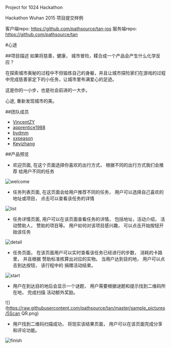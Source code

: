 Project for 1024 Hackathon

Hackathon Wuhan 2015 项目提交样例

客户端repo: https://github.com/pathsource/tan-ios
服务端repo: https://github.com/pathsource/tan

#心途

##项目描述
如果将慈善，健康， 城市冒险，糅合成一个产品会产生什么化学反应？

在探索城市奥秘的过程中不但锻炼自己的身躯，并且让城市探险家们在游戏的过程中完成慈善家定下的小任务，让城市里布满爱心的足迹。

这是你的一小步，也是社会前进的一大步。

心途, 重新发现城市的美。

##团队成员
* [VincentZY](https://github.com/VincentZY)
* [apprentice1988](https://github.com/apprentice1988)
* [bydmm](https://github.com/bydmm)
* [xxseason](https://github.com/xxseason)
* [Keyizhang](https://github.com/Keyizhang)

##产品预览

- 欢迎页面, 在这个页面选择你喜欢的出行方式， 根据不同的出行方式我们会推荐
给用户不同的任务

![welcome](https://raw.githubusercontent.com/pathsource/tan/master/sample_pictures/1welcome.png)

- 任务列表页面, 在这页面会给用户推荐不同的任务， 用户可以选择自己喜欢的地址或项目，
点击可以查看该任务的详情

![list](https://raw.githubusercontent.com/pathsource/tan/master/sample_pictures/2List.png)

- 任务详情页面, 用户可以在该页面查看任务的详情， 包括地址，活动介绍， 活动赞助人， 赞助的项目等。
  用户如何对该项目感兴趣， 可以点击开始按钮开始该任务

![detail](https://raw.githubusercontent.com/pathsource/tan/master/sample_pictures/3Details.png)

- 任务页面， 在该页面用户可以实时查看该任务已经进行的步数， 消耗的卡路里， 并且根据
  赞助标准核算出对应的实物。 当用户达到目的地， 用户可以点击到达按钮， 该行程中的
  捐赠活动结束。

![start](https://raw.githubusercontent.com/pathsource/tan/master/sample_pictures/4Start.png)

- 用户在到达目的地后会显示一个谜题， 用户需要根据谜题和提示找到二维码所在地， 完成扫描
  活动额外奖励。

![](https://raw.githubusercontent.com/pathsource/tan/master/sample_pictures/5Scan QR.png)

- 用户找到二维码扫描成功， 将现实该结果页面， 用户可以在该页面完成分享和评论功能。

![finish](https://raw.githubusercontent.com/pathsource/tan/master/sample_pictures/6Finish.png)
